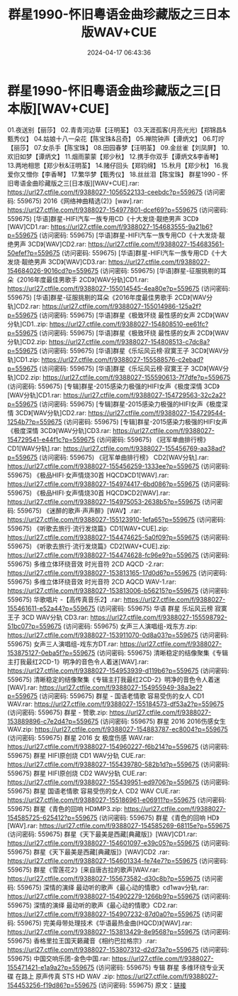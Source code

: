 ﻿---
title: 群星1990-怀旧粵语金曲珍藏版之三日本版WAV+CUE
date: 2024-04-17 06:43:36
categories: WAV车载音乐、镜像
tags: 华语中文
---
# 群星1990-怀旧粵语金曲珍藏版之三[日本版][WAV+CUE]

01.夜送别【丽莎】
02.青青河边草【汪明荃】
03.天涯孤客(月亮光光)【郑锦昌&甄秀仪】
04.姑娘十八一朵花【陈宝珠&吕奇】
05.禅院钟声【谭炳文】
06.叮咛【丽莎】
07.女杀手【陈宝珠】
08.田园春梦【汪明荃】
09.金丝雀【刘凤屏】
10.欢旧如梦【谭炳文】
11.烟雨蒙蒙【郑少秋】
12.携手你双手【谭炳文&李香琴】
13.两地相思【郑少秋&汪明荃】
14.赌仔回头【郑钧绵】
15.秋月【郑少秋】
16.我爱你又憎你【李香琴】
17.繁华梦【甄秀仪】
18.丝丝泪【陈宝珠】
群星1990 - 怀旧粵语金曲珍藏版之三[日本版][WAV+CUE].rar: https://url27.ctfile.com/f/9388027-1056522133-ceebdc?p=559675
(访问密码: 559675)
2016《网络神曲精选(2)》[wav].rar: https://url27.ctfile.com/f/9388027-154977801-dcef69?p=559675
(访问密码: 559675)
[华语]群星-HIFI汽车一族专用CD《十大发烧·靓绝男声 3CD》[WAV]CD1.rar: https://url27.ctfile.com/f/9388027-154683555-9a21b6?p=559675
(访问密码: 559675)
[华语]群星-HIFI汽车一族专用CD《十大发烧·靓绝男声 3CD》[WAV]CD2.rar: https://url27.ctfile.com/f/9388027-154683561-50efef?p=559675
(访问密码: 559675)
[华语]群星-HIFI汽车一族专用CD《十大发烧·靓绝男声 3CD》[WAV]CD3.rar: https://url27.ctfile.com/f/9388027-154684026-9016cd?p=559675
(访问密码: 559675)
[华语]群星-征服挑剔的耳朵《2016年度最佳男歌手 2CD》[WAV分轨]CD1.rar: https://url27.ctfile.com/f/9388027-155014545-4ea80e?p=559675
(访问密码: 559675)
[华语]群星-征服挑剔的耳朵《2016年度最佳男歌手 2CD》[WAV分轨]CD2.rar: https://url27.ctfile.com/f/9388027-155014986-125a2f?p=559675
(访问密码: 559675)
[华语]群星《极致环绕 最性感的女声 2CD》[WAV分轨]CD1..zip: https://url27.ctfile.com/f/9388027-154808510-ee61fc?p=559675
(访问密码: 559675)
[华语]群星《极致环绕 最性感的女声 2CD》[WAV分轨]CD2.zip: https://url27.ctfile.com/f/9388027-154808513-c7dc8a?p=559675
(访问密码: 559675)
[华语]群星《乐坛风云榜·寂寞王子 3CD》[WAV分轨]CD1.zip: https://url27.ctfile.com/f/9388027-155588576-c2ebad?p=559675
(访问密码: 559675)
[华语]群星《乐坛风云榜·寂寞王子 3CD》[WAV分轨]CD2.zip: https://url27.ctfile.com/f/9388027-155590613-7f7dfe?p=559675
(访问密码: 559675)
[专辑]群星-2015感染力极强的HIFI女声《极度深情 3CD》[WAV分轨]CD1.rar: https://url27.ctfile.com/f/9388027-154729563-32c2a2?p=559675
(访问密码: 559675)
[专辑]群星-2015感染力极强的HIFI女声《极度深情 3CD》[WAV分轨]CD2.rar: https://url27.ctfile.com/f/9388027-154729544-1254b7?p=559675
(访问密码: 559675)
[专辑]群星-2015感染力极强的HIFI女声《极度深情 3CD》[WAV分轨]CD3.rar: https://url27.ctfile.com/f/9388027-154729541-e44f1c?p=559675
(访问密码: 559675)
《冠军单曲排行榜》 CD1[WAV分轨].rar: https://url27.ctfile.com/f/9388027-155456769-aa38ad?p=559675
(访问密码: 559675)
《冠军单曲排行榜》 CD2[WAV分轨].rar: https://url27.ctfile.com/f/9388027-155456259-1333ee?p=559675
(访问密码: 559675)
《极品HIFI·女声情烧30首 HQCD》CD1[WAV].rar: https://url27.ctfile.com/f/9388027-154974417-6bd086?p=559675
(访问密码: 559675)
《极品HIFI·女声情烧30首 HQCD》CD2[WAV].rar: https://url27.ctfile.com/f/9388027-154975053-2638b5?p=559675
(访问密码: 559675)
《迷醉的歌声·声声醉》[WAV】.rar: https://url27.ctfile.com/f/9388027-155123910-1efa65?p=559675
(访问密码: 559675)
《听歌去旅行·流行发烧篇》CD1[WAV+CUE].zip: https://url27.ctfile.com/f/9388027-154474625-5a0f09?p=559675
(访问密码: 559675)
《听歌去旅行·流行发烧篇》CD2[WAV+CUE].zip: https://url27.ctfile.com/f/9388027-154474628-fc96e9?p=559675
(访问密码: 559675)
多维立体环绕音效 时光音符 2CD AQCD -2.rar: https://url27.ctfile.com/f/9388027-153813165-17d0d6?p=559675
(访问密码: 559675)
多维立体环绕音效 时光音符 2CD AQCD WAV-1.rar: https://url27.ctfile.com/f/9388027-153813006-b56215?p=559675
(访问密码: 559675)
华歌唱片 -【高传真音乐2】.rar: https://url27.ctfile.com/f/9388027-155461611-e52a44?p=559675
(访问密码: 559675)
华语 群星 乐坛风云榜 寂寞王子 3CD WAV分轨 CD3.rar: https://url27.ctfile.com/f/9388027-155598792-51bc07?p=559675
(访问密码: 559675)
女声三人演唱组-戏东方.zip: https://url27.ctfile.com/f/9388027-153911070-0d8a03?p=559675
(访问密码: 559675)
女声三人演唱组-戏东方DT.rar: https://url27.ctfile.com/f/9388027-153875127-0eba5f?p=559675
(访问密码: 559675)
清晰稳定的结像聚集《专辑主打我最红2CD-1》明净的音色令人着迷[WAV].rar: https://url27.ctfile.com/f/9388027-154953939-d119b6?p=559675
(访问密码: 559675)
清晰稳定的结像聚集《专辑主打我最红2CD-2》明净的音色令人着迷[WAV].rar: https://url27.ctfile.com/f/9388027-154955949-38a3e2?p=559675
(访问密码: 559675)
群星 - 国语老情歌 容易受伤的女人 CD1 WAV.rar: https://url27.ctfile.com/f/9388027-155184573-df53a2?p=559675
(访问密码: 559675)
群星 - 赞歌.zip: https://url27.ctfile.com/f/9388027-153889896-c7e2d4?p=559675
(访问密码: 559675)
群星 2016 2016伤感女生 WAV.zip: https://url27.ctfile.com/f/9388027-154883787-ec8004?p=559675
(访问密码: 559675)
群星 2016 女 极度伤感 WAV.rar: https://url27.ctfile.com/f/9388027-154960227-f6b214?p=559675
(访问密码: 559675)
群星 HIFI原创烧 CD1 WAV分轨 CUE.rar: https://url27.ctfile.com/f/9388027-155439780-582b1d?p=559675
(访问密码: 559675)
群星 HIFI原创烧 CD2 WAV分轨 CUE.rar: https://url27.ctfile.com/f/9388027-155439951-ed9706?p=559675
(访问密码: 559675)
群星 国语老情歌 容易受伤的女人 CD2 WAV CUE.rar: https://url27.ctfile.com/f/9388027-155186961-e06911?p=559675
(访问密码: 559675)
群星《青色的回响 HD》MP3.zip: https://url27.ctfile.com/f/9388027-154585725-625412?p=559675
(访问密码: 559675)
群星《青色的回响 HD》[WAV].rar: https://url27.ctfile.com/f/9388027-154585269-68115e?p=559675
(访问密码: 559675)
群星《天下最美是西藏[典藏版]》[WAV]CD1.rar: https://url27.ctfile.com/f/9388027-154601097-e39c05?p=559675
(访问密码: 559675)
群星《天下最美是西藏[典藏版]》[WAV]CD2 .rar: https://url27.ctfile.com/f/9388027-154601334-fe74e7?p=559675
(访问密码: 559675)
群星《雪莲花2》[来自唐古拉的歌声]WAV.rar: https://url27.ctfile.com/f/9388027-155673582-d30c8b?p=559675
(访问密码: 559675)
深情的演绎 最动听的歌声《最心动的情歌》cd1wav分轨.rar: https://url27.ctfile.com/f/9388027-154902279-1266b9?p=559675
(访问密码: 559675)
深情的演绎 最动听的歌声《最心动的情歌》CD2.rar: https://url27.ctfile.com/f/9388027-154907232-87d0a0?p=559675
(访问密码: 559675)
完美母带处理技术《华语最热金曲(HQCD)》[WAV].rar: https://url27.ctfile.com/f/9388027-153813429-8e9568?p=559675
(访问密码: 559675)
香格里拉王国天籁藏音《相约巴拉格宗》.rar: https://url27.ctfile.com/f/9388027-153807312-d2d73a?p=559675
(访问密码: 559675)
中国交响乐团-金色中国.rar: https://url27.ctfile.com/f/9388027-155471421-e1a9a2?p=559675
(访问密码: 559675)
专辑 群星 多维环绕专业天碟 在路上 原声传真 STS HD WAV .zip: https://url27.ctfile.com/f/9388027-154453256-f19d86?p=559675
(访问密码: 559675)
原文：[链接](https://blog.sina.com.cn/s/blog_1647c7e760103156t.html)